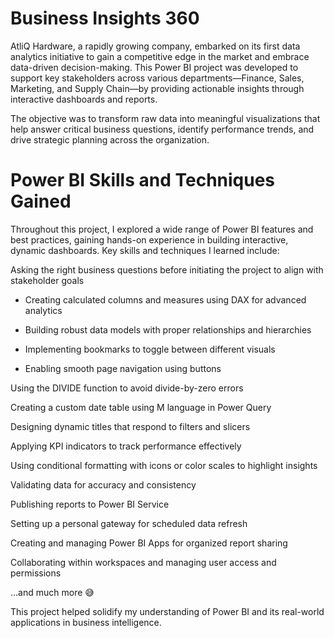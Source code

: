 # Business Insights 360

AtliQ Hardware, a rapidly growing company, embarked on its first data analytics initiative to gain a competitive edge in the market and embrace data-driven decision-making. This Power BI project was developed to support key stakeholders across various departments—Finance, Sales, Marketing, and Supply Chain—by providing actionable insights through interactive dashboards and reports.

The objective was to transform raw data into meaningful visualizations that help answer critical business questions, identify performance trends, and drive strategic planning across the organization.

# Power BI Skills and Techniques Gained

Throughout this project, I explored a wide range of Power BI features and best practices, gaining hands-on experience in building interactive, dynamic dashboards. Key skills and techniques I learned include:

Asking the right business questions before initiating the project to align with stakeholder goals

* Creating calculated columns and measures using DAX for advanced analytics

* Building robust data models with proper relationships and hierarchies

* Implementing bookmarks to toggle between different visuals

* Enabling smooth page navigation using buttons

Using the DIVIDE function to avoid divide-by-zero errors

Creating a custom date table using M language in Power Query

Designing dynamic titles that respond to filters and slicers

Applying KPI indicators to track performance effectively

Using conditional formatting with icons or color scales to highlight insights

Validating data for accuracy and consistency

Publishing reports to Power BI Service

Setting up a personal gateway for scheduled data refresh

Creating and managing Power BI Apps for organized report sharing

Collaborating within workspaces and managing user access and permissions

…and much more 😅

This project helped solidify my understanding of Power BI and its real-world applications in business intelligence.
